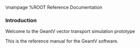 \mainpage %ROOT Reference Documentation

### Introduction
Welcome to the GeantV vector transport simulation prototype

This is the reference manual for the GeantV software.


